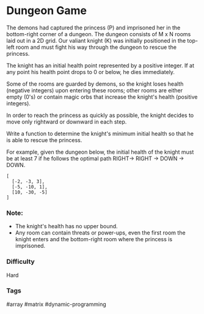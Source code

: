 # Dungeon Game

The demons had captured the princess (P) and imprisoned her in the
bottom-right corner of a dungeon. The dungeon consists of M x N rooms laid
out in a 2D grid. Our valiant knight (K) was initially positioned in the
top-left room and must fight his way through the dungeon to rescue the
princess.

The knight has an initial health point represented by a positive integer.
If at any point his health point drops to 0 or below, he dies immediately.

Some of the rooms are guarded by demons, so the knight loses health
(negative integers) upon entering these rooms; other rooms are either empty
(0's) or contain magic orbs that increase the knight's health (positive
integers).

In order to reach the princess as quickly as possible, the knight decides
to move only rightward or downward in each step.

Write a function to determine the knight's minimum initial health so that
he is able to rescue the princess.

For example, given the dungeon below, the initial health of the knight must
be at least 7 if he follows the optimal path RIGHT-> RIGHT -> DOWN -> DOWN.

```
[
  [-2, -3, 3],
  [-5, -10, 1],
  [10, -30, -5]
]
```

### Note:

- The knight's health has no upper bound.
- Any room can contain threats or power-ups, even the first room the knight
  enters and the bottom-right room where the princess is imprisoned.

### Difficulty

Hard

### Tags

#array #matrix #dynamic-programming
